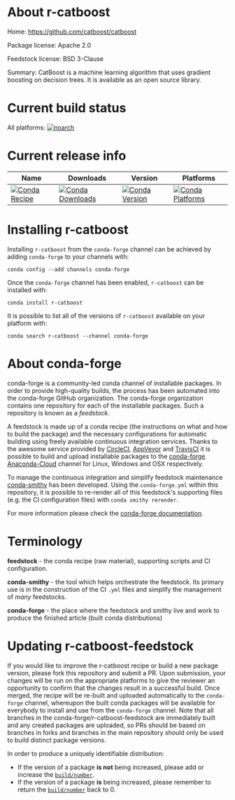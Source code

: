 About r-catboost
================

Home: https://github.com/catboost/catboost

Package license: Apache 2.0

Feedstock license: BSD 3-Clause

Summary: CatBoost is a machine learning algorithm that uses gradient boosting on decision trees. It is available as an open source library.



Current build status
====================

All platforms:
[![noarch](https://img.shields.io/circleci/project/github/conda-forge/r-catboost-feedstock/master.svg?label=noarch)](https://circleci.com/gh/conda-forge/r-catboost-feedstock)

Current release info
====================

| Name | Downloads | Version | Platforms |
| --- | --- | --- | --- |
| [![Conda Recipe](https://img.shields.io/badge/recipe-r--catboost-green.svg)](https://anaconda.org/conda-forge/r-catboost) | [![Conda Downloads](https://img.shields.io/conda/dn/conda-forge/r-catboost.svg)](https://anaconda.org/conda-forge/r-catboost) | [![Conda Version](https://img.shields.io/conda/vn/conda-forge/r-catboost.svg)](https://anaconda.org/conda-forge/r-catboost) | [![Conda Platforms](https://img.shields.io/conda/pn/conda-forge/r-catboost.svg)](https://anaconda.org/conda-forge/r-catboost) |

Installing r-catboost
=====================

Installing `r-catboost` from the `conda-forge` channel can be achieved by adding `conda-forge` to your channels with:

```
conda config --add channels conda-forge
```

Once the `conda-forge` channel has been enabled, `r-catboost` can be installed with:

```
conda install r-catboost
```

It is possible to list all of the versions of `r-catboost` available on your platform with:

```
conda search r-catboost --channel conda-forge
```


About conda-forge
=================

conda-forge is a community-led conda channel of installable packages.
In order to provide high-quality builds, the process has been automated into the
conda-forge GitHub organization. The conda-forge organization contains one repository
for each of the installable packages. Such a repository is known as a *feedstock*.

A feedstock is made up of a conda recipe (the instructions on what and how to build
the package) and the necessary configurations for automatic building using freely
available continuous integration services. Thanks to the awesome service provided by
[CircleCI](https://circleci.com/), [AppVeyor](https://www.appveyor.com/)
and [TravisCI](https://travis-ci.org/) it is possible to build and upload installable
packages to the [conda-forge](https://anaconda.org/conda-forge)
[Anaconda-Cloud](https://anaconda.org/) channel for Linux, Windows and OSX respectively.

To manage the continuous integration and simplify feedstock maintenance
[conda-smithy](https://github.com/conda-forge/conda-smithy) has been developed.
Using the ``conda-forge.yml`` within this repository, it is possible to re-render all of
this feedstock's supporting files (e.g. the CI configuration files) with ``conda smithy rerender``.

For more information please check the [conda-forge documentation](https://conda-forge.org/docs/).

Terminology
===========

**feedstock** - the conda recipe (raw material), supporting scripts and CI configuration.

**conda-smithy** - the tool which helps orchestrate the feedstock.
                   Its primary use is in the construction of the CI ``.yml`` files
                   and simplify the management of *many* feedstocks.

**conda-forge** - the place where the feedstock and smithy live and work to
                  produce the finished article (built conda distributions)


Updating r-catboost-feedstock
=============================

If you would like to improve the r-catboost recipe or build a new
package version, please fork this repository and submit a PR. Upon submission,
your changes will be run on the appropriate platforms to give the reviewer an
opportunity to confirm that the changes result in a successful build. Once
merged, the recipe will be re-built and uploaded automatically to the
`conda-forge` channel, whereupon the built conda packages will be available for
everybody to install and use from the `conda-forge` channel.
Note that all branches in the conda-forge/r-catboost-feedstock are
immediately built and any created packages are uploaded, so PRs should be based
on branches in forks and branches in the main repository should only be used to
build distinct package versions.

In order to produce a uniquely identifiable distribution:
 * If the version of a package **is not** being increased, please add or increase
   the [``build/number``](https://conda.io/docs/user-guide/tasks/build-packages/define-metadata.html#build-number-and-string).
 * If the version of a package **is** being increased, please remember to return
   the [``build/number``](https://conda.io/docs/user-guide/tasks/build-packages/define-metadata.html#build-number-and-string)
   back to 0.
